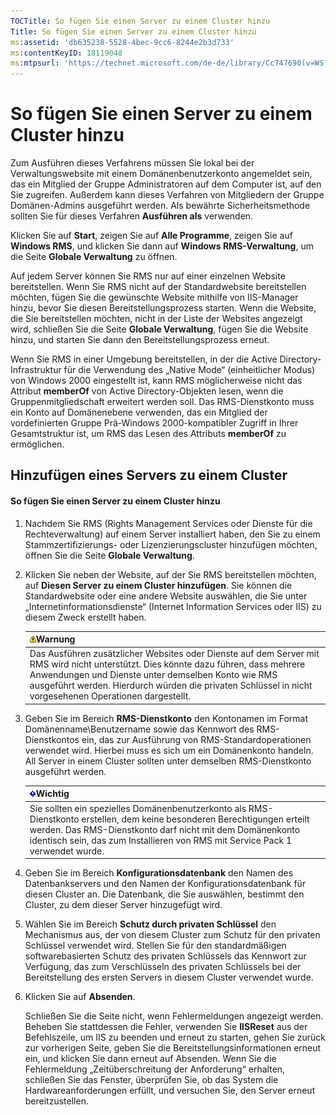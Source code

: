 ```yaml
---
TOCTitle: So fügen Sie einen Server zu einem Cluster hinzu
Title: So fügen Sie einen Server zu einem Cluster hinzu
ms:assetid: 'db635238-5528-4bec-9cc6-8244e2b3d733'
ms:contentKeyID: 18119048
ms:mtpsurl: 'https://technet.microsoft.com/de-de/library/Cc747690(v=WS.10)'
---
```


So fügen Sie einen Server zu einem Cluster hinzu
================================================

Zum Ausführen dieses Verfahrens müssen Sie lokal bei der Verwaltungswebsite mit einem Domänenbenutzerkonto angemeldet sein, das ein Mitglied der Gruppe Administratoren auf dem Computer ist, auf den Sie zugreifen. Außerdem kann dieses Verfahren von Mitgliedern der Gruppe Domänen-Admins ausgeführt werden. Als bewährte Sicherheitsmethode sollten Sie für dieses Verfahren **Ausführen als** verwenden.

Klicken Sie auf **Start**, zeigen Sie auf **Alle Programme**, zeigen Sie auf **Windows RMS**, und klicken Sie dann auf **Windows RMS-Verwaltung**, um die Seite **Globale Verwaltung** zu öffnen.

Auf jedem Server können Sie RMS nur auf einer einzelnen Website bereitstellen. Wenn Sie RMS nicht auf der Standardwebsite bereitstellen möchten, fügen Sie die gewünschte Website mithilfe von IIS-Manager hinzu, bevor Sie diesen Bereitstellungsprozess starten. Wenn die Website, die Sie bereitstellen möchten, nicht in der Liste der Websites angezeigt wird, schließen Sie die Seite **Globale Verwaltung**, fügen Sie die Website hinzu, und starten Sie dann den Bereitstellungsprozess erneut.

Wenn Sie RMS in einer Umgebung bereitstellen, in der die Active Directory-Infrastruktur für die Verwendung des „Native Mode“ (einheitlicher Modus) von Windows 2000 eingestellt ist, kann RMS möglicherweise nicht das Attribut **memberOf** von Active Directory-Objekten lesen, wenn die Gruppenmitgliedschaft erweitert werden soll. Das RMS-Dienstkonto muss ein Konto auf Domänenebene verwenden, das ein Mitglied der vordefinierten Gruppe Prä-Windows 2000-kompatibler Zugriff in Ihrer Gesamtstruktur ist, um RMS das Lesen des Attributs **memberOf** zu ermöglichen.

Hinzufügen eines Servers zu einem Cluster
-----------------------------------------

#### So fügen Sie einen Server zu einem Cluster hinzu

1.  Nachdem Sie RMS (Rights Management Services oder Dienste für die Rechteverwaltung) auf einem Server installiert haben, den Sie zu einem Stammzertifizierungs- oder Lizenzierungscluster hinzufügen möchten, öffnen Sie die Seite **Globale Verwaltung**.

2.  Klicken Sie neben der Website, auf der Sie RMS bereitstellen möchten, auf **Diesen Server zu einem Cluster hinzufügen**. Sie können die Standardwebsite oder eine andere Website auswählen, die Sie unter „Internetinformationsdienste“ (Internet Information Services oder IIS) zu diesem Zweck erstellt haben.

    | ![](images/Cc747690.Warning(WS.10).gif)Warnung                                                                                                                                                                                                                           |
    |-------------------------------------------------------------------------------------------------------------------------------------------------------------------------------------------------------------------------------------------------------------------------------------------------------|
    | Das Ausführen zusätzlicher Websites oder Dienste auf dem Server mit RMS wird nicht unterstützt. Dies könnte dazu führen, dass mehrere Anwendungen und Dienste unter demselben Konto wie RMS ausgeführt werden. Hierdurch würden die privaten Schlüssel in nicht vorgesehenen Operationen dargestellt. |

3.  Geben Sie im Bereich **RMS-Dienstkonto** den Kontonamen im Format Domänenname\\Benutzername sowie das Kennwort des RMS-Dienstkontos ein, das zur Ausführung von RMS-Standardoperationen verwendet wird. Hierbei muss es sich um ein Domänenkonto handeln. All Server in einem Cluster sollten unter demselben RMS-Dienstkonto ausgeführt werden.

    | ![](images/Cc747690.Important(WS.10).gif)Wichtig                                                                                                                                                                                           |
    |-------------------------------------------------------------------------------------------------------------------------------------------------------------------------------------------------------------------------------------------------------------------------|
    | Sie sollten ein spezielles Domänenbenutzerkonto als RMS-Dienstkonto erstellen, dem keine besonderen Berechtigungen erteilt werden. Das RMS-Dienstkonto darf nicht mit dem Domänenkonto identisch sein, das zum Installieren von RMS mit Service Pack 1 verwendet wurde. |

4.  Geben Sie im Bereich **Konfigurationsdatenbank** den Namen des Datenbankservers und den Namen der Konfigurationsdatenbank für diesen Cluster an. Die Datenbank, die Sie auswählen, bestimmt den Cluster, zu dem dieser Server hinzugefügt wird.

5.  Wählen Sie im Bereich **Schutz durch privaten Schlüssel** den Mechanismus aus, der von diesem Cluster zum Schutz für den privaten Schlüssel verwendet wird. Stellen Sie für den standardmäßigen softwarebasierten Schutz des privaten Schlüssels das Kennwort zur Verfügung, das zum Verschlüsseln des privaten Schlüssels bei der Bereitstellung des ersten Servers in diesem Cluster verwendet wurde.

6.  Klicken Sie auf **Absenden**.

    Schließen Sie die Seite nicht, wenn Fehlermeldungen angezeigt werden. Beheben Sie stattdessen die Fehler, verwenden Sie **IISReset** aus der Befehlszeile, um IIS zu beenden und erneut zu starten, gehen Sie zurück zur vorherigen Seite, geben Sie die Bereitstellungsinformationen erneut ein, und klicken Sie dann erneut auf Absenden. Wenn Sie die Fehlermeldung „Zeitüberschreitung der Anforderung“ erhalten, schließen Sie das Fenster, überprüfen Sie, ob das System die Hardwareanforderungen erfüllt, und versuchen Sie, den Server erneut bereitzustellen.
